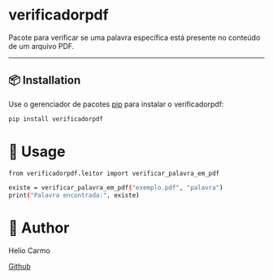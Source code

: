 # verificadorpdf

Pacote para verificar se uma palavra específica está presente no conteúdo de um arquivo PDF.

---

## 📦 Installation

Use o gerenciador de pacotes [pip](https://pip.pypa.io/en/stable/) para instalar o verificadorpdf:

```bash
pip install verificadorpdf
```

# 🚀 Usage

```bash
from verificadorpdf.leitor import verificar_palavra_em_pdf

existe = verificar_palavra_em_pdf("exemplo.pdf", "palavra")
print("Palavra encontrada:", existe)
```

# 👤 Author

Helio Carmo

[Github](https://github.com/Helio-Carmo/)
